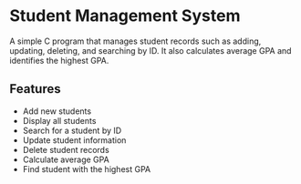 # Student Management System

A simple C program that manages student records such as adding, updating, deleting, and searching by ID. It also calculates average GPA and identifies the highest GPA.

## Features
- Add new students
- Display all students
- Search for a student by ID
- Update student information
- Delete student records
- Calculate average GPA
- Find student with the highest GPA
